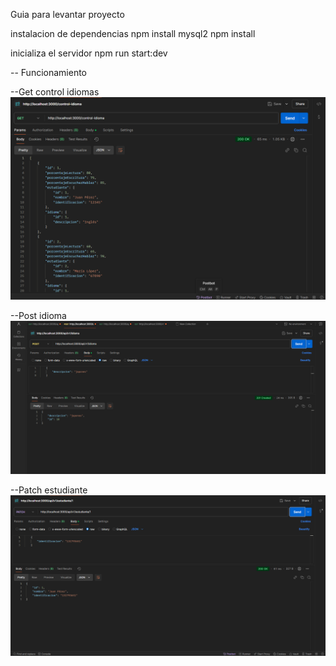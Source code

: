 Guia para levantar proyecto 

instalacion de dependencias
npm install mysql2
npm install 

inicializa el servidor 
npm run start:dev


-- Funcionamiento

--Get control idiomas
![get control idiomas](evidencia/getControlIdioma.png )

--Post idioma
![post idioma](evidencia/postIdioma.png)

--Patch estudiante
![patch estudiante](evidencia/patchEstudiante.png)